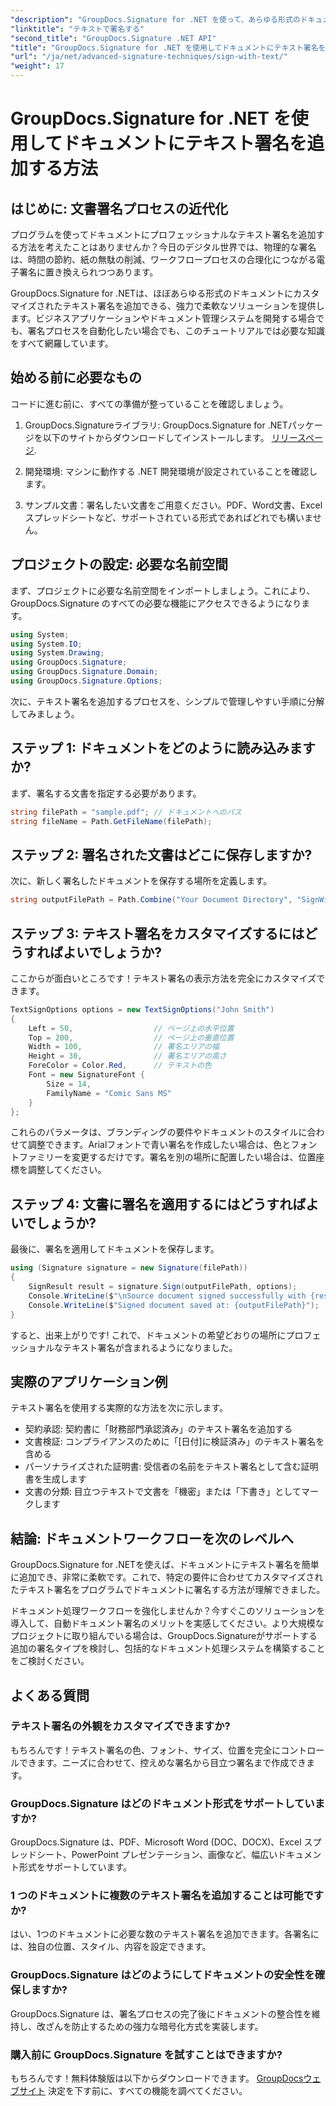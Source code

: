 ```yaml
---
"description": "GroupDocs.Signature for .NET を使って、あらゆる形式のドキュメントにプロフェッショナルなテキスト署名を追加する方法を学びましょう。完全なコード例を使った簡単な実装をご覧ください。"
"linktitle": "テキストで署名する"
"second_title": "GroupDocs.Signature .NET API"
"title": "GroupDocs.Signature for .NET を使用してドキュメントにテキスト署名を追加する"
"url": "/ja/net/advanced-signature-techniques/sign-with-text/"
"weight": 17
---
```


# GroupDocs.Signature for .NET を使用してドキュメントにテキスト署名を追加する方法

## はじめに: 文書署名プロセスの近代化

プログラムを使ってドキュメントにプロフェッショナルなテキスト署名を追加する方法を考えたことはありませんか？今日のデジタル世界では、物理的な署名は、時間の節約、紙の無駄の削減、ワークフロープロセスの合理化につながる電子署名に置き換えられつつあります。

GroupDocs.Signature for .NETは、ほぼあらゆる形式のドキュメントにカスタマイズされたテキスト署名を追加できる、強力で柔軟なソリューションを提供します。ビジネスアプリケーションやドキュメント管理システムを開発する場合でも、署名プロセスを自動化したい場合でも、このチュートリアルでは必要な知識をすべて網羅しています。

## 始める前に必要なもの

コードに進む前に、すべての準備が整っていることを確認しましょう。

1. GroupDocs.Signatureライブラリ: GroupDocs.Signature for .NETパッケージを以下のサイトからダウンロードしてインストールします。 [リリースページ](https://releases。groupdocs.com/signature/net/).

2. 開発環境: マシンに動作する .NET 開発環境が設定されていることを確認します。

3. サンプル文書：署名したい文書をご用意ください。PDF、Word文書、Excelスプレッドシートなど、サポートされている形式であればどれでも構いません。

## プロジェクトの設定: 必要な名前空間

まず、プロジェクトに必要な名前空間をインポートしましょう。これにより、GroupDocs.Signature のすべての必要な機能にアクセスできるようになります。

```csharp
using System;
using System.IO;
using System.Drawing;
using GroupDocs.Signature;
using GroupDocs.Signature.Domain;
using GroupDocs.Signature.Options;
```

次に、テキスト署名を追加するプロセスを、シンプルで管理しやすい手順に分解してみましょう。

## ステップ 1: ドキュメントをどのように読み込みますか?

まず、署名する文書を指定する必要があります。

```csharp
string filePath = "sample.pdf"; // ドキュメントへのパス
string fileName = Path.GetFileName(filePath);
```

## ステップ 2: 署名された文書はどこに保存しますか?

次に、新しく署名したドキュメントを保存する場所を定義します。

```csharp
string outputFilePath = Path.Combine("Your Document Directory", "SignWithText", fileName);
```

## ステップ 3: テキスト署名をカスタマイズするにはどうすればよいでしょうか?

ここからが面白いところです！テキスト署名の表示方法を完全にカスタマイズできます。

```csharp
TextSignOptions options = new TextSignOptions("John Smith")
{
    Left = 50,                  // ページ上の水平位置
    Top = 200,                  // ページ上の垂直位置
    Width = 100,                // 署名エリアの幅
    Height = 30,                // 署名エリアの高さ
    ForeColor = Color.Red,      // テキストの色
    Font = new SignatureFont { 
        Size = 14, 
        FamilyName = "Comic Sans MS" 
    }
};
```

これらのパラメータは、ブランディングの要件やドキュメントのスタイルに合わせて調整できます。Arialフォントで青い署名を作成したい場合は、色とフォントファミリーを変更するだけです。署名を別の場所に配置したい場合は、位置座標を調整してください。

## ステップ 4: 文書に署名を適用するにはどうすればよいでしょうか?

最後に、署名を適用してドキュメントを保存します。

```csharp
using (Signature signature = new Signature(filePath))
{
    SignResult result = signature.Sign(outputFilePath, options);
    Console.WriteLine($"\nSource document signed successfully with {result.Succeeded.Count} signature(s).");
    Console.WriteLine($"Signed document saved at: {outputFilePath}");
}
```

すると、出来上がりです! これで、ドキュメントの希望どおりの場所にプロフェッショナルなテキスト署名が含まれるようになりました。

## 実際のアプリケーション例

テキスト署名を使用する実際的な方法を次に示します。

- 契約承認: 契約書に「財務部門承認済み」のテキスト署名を追加する
- 文書検証: コンプライアンスのために「[日付]に検証済み」のテキスト署名を含める
- パーソナライズされた証明書: 受信者の名前をテキスト署名として含む証明書を生成します
- 文書の分類: 目立つテキストで文書を「機密」または「下書き」としてマークします

## 結論: ドキュメントワークフローを次のレベルへ

GroupDocs.Signature for .NETを使えば、ドキュメントにテキスト署名を簡単に追加でき、非常に柔軟です。これで、特定の要件に合わせてカスタマイズされたテキスト署名をプログラムでドキュメントに署名する方法が理解できました。

ドキュメント処理ワークフローを強化しませんか？今すぐこのソリューションを導入して、自動ドキュメント署名のメリットを実感してください。より大規模なプロジェクトに取り組んでいる場合は、GroupDocs.Signatureがサポートする追加の署名タイプを検討し、包括的なドキュメント処理システムを構築することをご検討ください。

## よくある質問

### テキスト署名の外観をカスタマイズできますか?

もちろんです！テキスト署名の色、フォント、サイズ、位置を完全にコントロールできます。ニーズに合わせて、控えめな署名から目立つ署名まで作成できます。

### GroupDocs.Signature はどのドキュメント形式をサポートしていますか?

GroupDocs.Signature は、PDF、Microsoft Word (DOC、DOCX)、Excel スプレッドシート、PowerPoint プレゼンテーション、画像など、幅広いドキュメント形式をサポートしています。

### 1 つのドキュメントに複数のテキスト署名を追加することは可能ですか?

はい、1つのドキュメントに必要な数のテキスト署名を追加できます。各署名には、独自の位置、スタイル、内容を設定できます。

### GroupDocs.Signature はどのようにしてドキュメントの安全性を確保しますか?

GroupDocs.Signature は、署名プロセスの完了後にドキュメントの整合性を維持し、改ざんを防止するための強力な暗号化方式を実装します。

### 購入前に GroupDocs.Signature を試すことはできますか?

もちろんです！無料体験版は以下からダウンロードできます。 [GroupDocsウェブサイト](https://releases.groupdocs.com/) 決定を下す前に、すべての機能を調べてください。